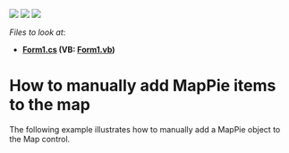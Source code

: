 <!-- default badges list -->
![](https://img.shields.io/endpoint?url=https://codecentral.devexpress.com/api/v1/VersionRange/128576654/14.1.3%2B)
[![](https://img.shields.io/badge/Open_in_DevExpress_Support_Center-FF7200?style=flat-square&logo=DevExpress&logoColor=white)](https://supportcenter.devexpress.com/ticket/details/T116241)
[![](https://img.shields.io/badge/📖_How_to_use_DevExpress_Examples-e9f6fc?style=flat-square)](https://docs.devexpress.com/GeneralInformation/403183)
<!-- default badges end -->
<!-- default file list -->
*Files to look at*:

* **[Form1.cs](./CS/MapPieItem/Form1.cs) (VB: [Form1.vb](./VB/MapPieItem/Form1.vb))**
<!-- default file list end -->
# How to manually add MapPie items to the map


The following example illustrates how to manually add a MapPie object to the Map control.

<br/>


